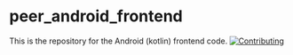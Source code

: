 # peer_android_frontend
This is the repository for the Android (kotlin) frontend code.
[![Contributing](https://img.shields.io/badge/Contributing-Guidelines-blue.svg)](https://github.com/peer-network/.github/blob/main/CONTRIBUTING.md)  